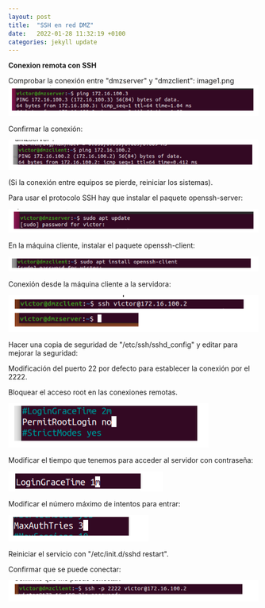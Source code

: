 ```yaml
---
layout: post
title:  "SSH en red DMZ"
date:   2022-01-28 11:32:19 +0100
categories: jekyll update
---
```

**Conexion remota con SSH**

Comprobar la conexión entre "dmzserver" y "dmzclient":
image1.png
![image1](https://raw.githubusercontent.com/MaTthewSsD/Reto/gh-pages/images/image1.png)



Confirmar la conexión:

![image2](https://raw.githubusercontent.com/MaTthewSsD/Reto/gh-pages/images/image2.png)



(Si la conexión entre equipos se pierde, reiniciar los sistemas).

Para usar el protocolo SSH hay que instalar el paquete openssh-server:

![image3](https://raw.githubusercontent.com/MaTthewSsD/Reto/gh-pages/images/image3.png)



En la máquina cliente, instalar el paquete openssh-client:

![image5](https://raw.githubusercontent.com/MaTthewSsD/Reto/gh-pages/images/image5.png)



Conexión desde la máquina cliente a la servidora:

![image7](https://raw.githubusercontent.com/MaTthewSsD/Reto/gh-pages/images/image7.png)



Hacer una copia de seguridad de "/etc/ssh/sshd_config" y editar para mejorar la seguridad:

Modificación del puerto 22 por defecto para establecer la conexión por el 2222.

Bloquear el acceso root en las conexiones remotas.

![image9](https://raw.githubusercontent.com/MaTthewSsD/Reto/gh-pages/images/image9.png)



Modificar el tiempo que tenemos para acceder al servidor con contraseña:

![image10](https://raw.githubusercontent.com/MaTthewSsD/Reto/gh-pages/images/image10.png)



Modificar el número máximo de intentos para entrar:

![image12](https://raw.githubusercontent.com/MaTthewSsD/Reto/gh-pages/images/image12.png)



Reiniciar el servicio con "/etc/init.d/sshd restart".



Confirmar que se puede conectar:

![image13](https://raw.githubusercontent.com/MaTthewSsD/Reto/gh-pages/images/image13.png)



































